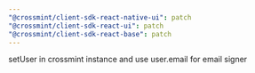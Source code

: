 ```yaml
---
"@crossmint/client-sdk-react-native-ui": patch
"@crossmint/client-sdk-react-ui": patch
"@crossmint/client-sdk-react-base": patch
---
```


setUser in crossmint instance and use user.email for email signer
